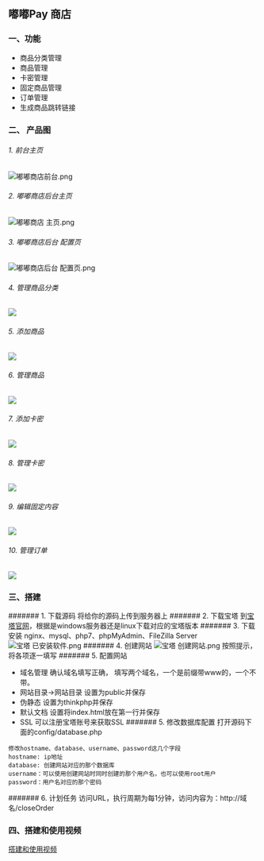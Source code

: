 ## 嘟嘟Pay 商店
### 一、功能
- 商品分类管理
- 商品管理
- 卡密管理
- 固定商品管理
- 订单管理
- 生成商品跳转链接
### 二、 产品图
###### 1. 前台主页
![嘟嘟商店前台.png](http://ww1.sinaimg.cn/large/005U6dysly1gj3uodrou6j30vm0pzwg3.jpg)
###### 2. 嘟嘟商店后台主页
![嘟嘟商店 主页.png](http://ww1.sinaimg.cn/large/005U6dysly1gj3uhdcbw5j31h80q074x.jpg)
###### 3. 嘟嘟商店后台 配置页
![嘟嘟商店后台 配置页.png](http://ww1.sinaimg.cn/large/005U6dysly1gj3uuz9wtbj31h30pzq3w.jpg)
###### 4. 管理商品分类
![](http://ww1.sinaimg.cn/large/005U6dysly1gj3wflg9ifj31gy0po74n.jpg)
###### 5. 添加商品
![](http://ww1.sinaimg.cn/large/005U6dysly1gj3wflqeojj31h80puq3h.jpg)
###### 6. 管理商品
![](http://ww1.sinaimg.cn/large/005U6dysly1gj3wflboxqj31gx0pugmh.jpg)
###### 7. 添加卡密
![](http://ww1.sinaimg.cn/large/005U6dysly1gj3wflb79qj31h90pv3yv.jpg)
###### 8. 管理卡密
![](http://ww1.sinaimg.cn/large/005U6dysly1gj3wflbxb4j31gx0ptjsv.jpg)
###### 9. 编辑固定内容
![](http://ww1.sinaimg.cn/large/005U6dysly1gj3wflc801j31h40pwglz.jpg)
###### 10. 管理订单
![](http://ww1.sinaimg.cn/large/005U6dysly1gj3wflced1j31h40pvwh2.jpg)

###  三、搭建
####### 1. 下载源码
将给你的源码上传到服务器上
####### 2. 下载宝塔
到[宝塔官网](https://www.bt.cn/)，根据是windows服务器还是linux下载对应的宝塔版本
####### 3. 下载安装
nginx、mysql、php7、phpMyAdmin、FileZilla Server
![宝塔  已安装软件.png](http://ww1.sinaimg.cn/large/005U6dysly1gj3yze6ng2j31bw0pgaci.jpg)
####### 4. 创建网站
![宝塔  创建网站.png](http://ww1.sinaimg.cn/large/005U6dysly1gj43b8u5poj30hu0jkmxu.jpg)
按照提示，将各项逐一填写
####### 5. 配置网站
- 域名管理 确认域名填写正确， 填写两个域名，一个是前缀带www的，一个不带。
- 网站目录->网站目录 设置为public并保存
- 伪静态 设置为thinkphp并保存
- 默认文档 设置将index.html放在第一行并保存
- SSL 可以注册宝塔账号来获取SSL
####### 5. 修改数据库配置
打开源码下面的config/database.php
```
修改hostname、database、username、password这几个字段
hostname: ip地址
database: 创建网站对应的那个数据库
username：可以使用创建网站时同时创建的那个用户名，也可以使用root用户
password：用户名对应的那个密码
```
####### 6. 计划任务
访问URL，执行周期为每1分钟，访问内容为：http://域名/closeOrder

### 四、搭建和使用视频
[搭建和使用视频](https://www.bilibili.com/video/BV1Xi4y177U9?p=2)